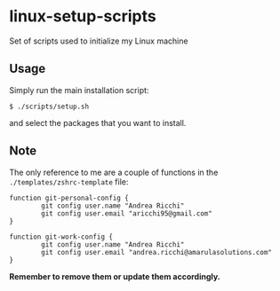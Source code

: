 # linux-setup-scripts

Set of scripts used to initialize my Linux machine

## Usage
Simply run the main installation script:
```shell
$ ./scripts/setup.sh
```
and select the packages that you want to install.

## Note
The only reference to me are a couple of functions in the `./templates/zshrc-template` file:
```
function git-personal-config {
        git config user.name "Andrea Ricchi"
        git config user.email "aricchi95@gmail.com"
}

function git-work-config {
        git config user.name "Andrea Ricchi"
        git config user.email "andrea.ricchi@amarulasolutions.com"
}
```
**Remember to remove them or update them accordingly.**
